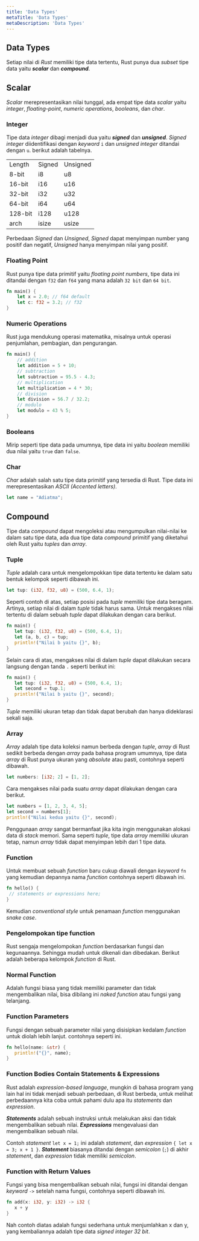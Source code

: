 ```yaml
---
title: 'Data Types'
metaTitle: 'Data Types'
metaDescription: 'Data Types'
---
```


## Data Types

Setiap nilai di _Rust_ memiliki tipe data tertentu, Rust punya dua _subset_ tipe data yaitu **_scalar_** dan **_compound_**.

## Scalar

_Scalar_ merepresentasikan nilai tunggal, ada empat tipe data _scalar_ yaitu _integer_, _floating-point_, _numeric operations_, _booleans_, dan _char_.

### Integer

Tipe data _integer_ dibagi menjadi dua yaitu **_signed_** dan **_unsigned_**. _Signed integer_ diidentifikasi dengan _keyword_ `i`  dan _unsigned integer_ ditandai dengan  `u`. berikut adalah tabelnya.

<table>
  <tr>
   <td>Length
   </td>
   <td>Signed
   </td>
   <td>Unsigned
   </td>
  </tr>
  <tr>
   <td>8-bit
   </td>
   <td>i8
   </td>
   <td>u8
   </td>
  </tr>
  <tr>
   <td>16-bit
   </td>
   <td>i16
   </td>
   <td>u16
   </td>
  </tr>
  <tr>
   <td>32-bit
   </td>
   <td>i32
   </td>
   <td>u32
   </td>
  </tr>
  <tr>
   <td>64-bit
   </td>
   <td>i64
   </td>
   <td>u64
   </td>
  </tr>
  <tr>
   <td>128-bit
   </td>
   <td>i128
   </td>
   <td>u128
   </td>
  </tr>
  <tr>
   <td>arch
   </td>
   <td>isize
   </td>
   <td>usize
   </td>
  </tr>
</table>

Perbedaan _Signed_ dan _Unsigned_, _Signed_ dapat menyimpan number yang positif dan negatif, _Unsigned_ hanya menyimpan nilai yang positif.

### Floating Point

Rust punya tipe data primitif yaitu _floating point numbers_, tipe data ini ditandai dengan `f32` dan `f64` yang mana adalah `32 bit` dan `64 bit`.

```rust
fn main() {
	let x = 2.0; // f64 default
	let c: f32 = 3.2; // f32
}
```

### Numeric Operations

Rust juga mendukung operasi matematika, misalnya untuk operasi penjumlahan, pembagian, dan pengurangan.

```rust
fn main() {
    // addition
    let addition = 5 + 10;
    // subtraction
    let subtraction = 95.5 - 4.3;
    // multiplication
    let multiplication = 4 * 30;
    // division
    let division = 56.7 / 32.2;
    // modulo
    let modulo = 43 % 5;
}
```

### Booleans

Mirip seperti tipe data pada umumnya, tipe data ini yaitu _boolean_ memiliki dua nilai yaitu `true` dan `false`.

### Char

_Char_ adalah salah satu tipe data primitif yang tersedia di Rust. Tipe data ini merepresentasikan _ASCII (Accented letters)_. 

```rust
let name = "Adiatma";
```

## Compound

Tipe data _compound_ dapat mengoleksi atau mengumpulkan nilai-nilai ke dalam satu tipe data, ada dua tipe data _compound_ primitif yang diketahui oleh Rust yaitu _tuples_ dan _array_.

### Tuple

_Tuple_ adalah cara untuk mengelompokkan tipe data tertentu ke dalam satu bentuk kelompok seperti dibawah ini.

```rust
let tup: (i32, f32, u8) = (500, 6.4, 1); 
```
Seperti contoh di atas, setiap posisi pada _tuple_ memiliki tipe data beragam. Artinya, setiap nilai di dalam _tuple_ tidak harus sama. Untuk mengakses nilai tertentu di dalam sebuah _tuple_ dapat dilakukan dengan cara berikut.

```rust
fn main() {
   let tup: (i32, f32, u8) = (500, 6.4, 1); 
   let (a, b, c) = tup;
   println!("Nilai b yaitu {}", b);
}
```
Selain cara di atas, mengakses nilai di dalam _tuple_ dapat dilakukan secara langsung dengan tanda `.` seperti berikut ini:

```rust
fn main() {
   let tup: (i32, f32, u8) = (500, 6.4, 1); 
   let second = tup.1;
   println!("Nilai b yaitu {}", second);
}
```
_Tuple_ memiliki ukuran tetap dan tidak dapat berubah dan hanya dideklarasi sekali saja.

### Array

_Array_ adalah tipe data koleksi namun berbeda dengan _tuple_, _array_ di Rust sedikit berbeda dengan _array_ pada bahasa program umumnya, tipe data _array_ di Rust punya ukuran yang _absolute_ atau pasti, contohnya seperti dibawah.


```rust
let numbers: [i32; 2] = [1, 2];
```
Cara mengakses nilai pada suatu _array_ dapat dilakukan dengan cara berikut.
```rust
let numbers = [1, 2, 3, 4, 5];
let second = numbers[1];
println!("Nilai kedua yaitu {}", second);
```

Penggunaan _array_ sangat bermanfaat jika kita ingin menggunakan alokasi data di _stack_ memori. Sama seperti _tuple_, tipe data _array_ memiliki ukuran tetap, namun _array_ tidak dapat menyimpan lebih dari 1 tipe data.

### Function

Untuk membuat sebuah _function_ baru cukup diawali dengan _keyword_ `fn` yang kemudian depannya nama _function_ contohnya seperti dibawah ini.

```rust
fn hello() {
 // statements or expressions here;
}
```

Kemudian _conventional style_ untuk penamaan _function_ menggunakan _snake case_.

### Pengelompokan tipe function

Rust sengaja mengelompokan _function_ berdasarkan fungsi dan kegunaannya. Sehingga mudah untuk dikenali dan dibedakan. Berikut adalah beberapa kelompok _function_ di Rust.


### Normal Function

Adalah fungsi biasa yang tidak memiliki parameter dan tidak mengembalikan nilai, bisa dibilang ini _naked function_ atau fungsi yang telanjang.


### Function Parameters

Fungsi dengan sebuah parameter nilai yang disisipkan kedalam _function_ untuk diolah lebih lanjut. contohnya seperti ini.

```rust
fn hello(name: &str) {
   println!("{}", name);
}
```

### Function Bodies Contain Statements & Expressions

Rust adalah _expression-based language_, mungkin di bahasa program yang lain hal ini tidak menjadi sebuah perbedaan, di Rust berbeda, untuk melihat perbedaannya kita coba untuk pahami dulu apa itu _statements_ dan _expression_.

**_Statements_** adalah sebuah instruksi untuk melakukan aksi dan tidak mengembalikan sebuah nilai. **_Expressions_** mengevaluasi dan mengembalikan sebuah nilai.

Contoh _statement_ `let x = 1;` ini adalah _statement_, dan _expression_ `{ let x = 3; x + 1 }`. **_Statement_** biasanya ditandai dengan _semicolon_ (`;`) di akhir _statement_, dan _expression_ tidak memiliki _semicolon_.


### Function with Return Values

Fungsi yang bisa mengembalikan sebuah nilai, fungsi ini ditandai dengan _keyword_ `->` setelah nama fungsi, contohnya seperti dibawah ini.

```rust
fn add(x: i32, y: i32) -> i32 {
   x + y
}
```

Nah contoh diatas adalah fungsi sederhana untuk menjumlahkan x dan y, yang kembaliannya adalah tipe data _signed integer 32 bit_.
